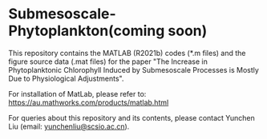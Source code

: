 # Submesoscale-Phytoplankton(coming soon)

This repository contains the MATLAB (R2021b) codes (*.m files) and the figure source data (.mat files) for the paper "The Increase in Phytoplanktonic Chlorophyll Induced by Submesoscale Processes is Mostly Due to Physiological Adjustments".

For installation of MatLab, please refer to: https://au.mathworks.com/products/matlab.html

For queries about this repository and its contents, please contact Yunchen Liu (email: yunchenliu@scsio.ac.cn).
